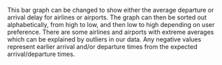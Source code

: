 This bar graph can be changed to show either the average departure or arrival delay for airlines or airports. The graph can then be sorted out alphabetically, from high to low, and then low to high depending on user preference. There are some airlines and airports with extreme averages which can be explained by outliers in our data. Any negative values represent earlier arrival and/or departure times from the expected arrival/departure times.
